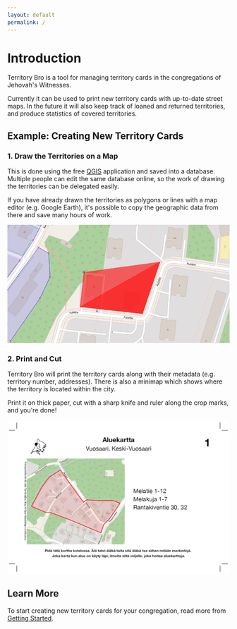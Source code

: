 ```yaml
---
layout: default
permalink: /
---
```


# Introduction

Territory Bro is a tool for managing territory cards in the congregations of Jehovah's Witnesses.

Currently it can be used to print new territory cards with up-to-date street maps. In the future it will also keep track of loaned and returned territories, and produce statistics of covered territories.


## Example: Creating New Territory Cards

### 1. Draw the Territories on a Map

This is done using the free [QGIS](http://www.qgis.org/) application and saved into a database. Multiple people can edit the same database online, so the work of drawing the territories can be delegated easily.

If you have already drawn the territories as polygons or lines with a map editor (e.g. Google Earth), it's possible to copy the geographic data from there and save many hours of work.

![Drawing territory areas with QGIS](/examples/drawing.png)

### 2. Print and Cut

Territory Bro will print the territory cards along with their metadata (e.g. territory number, addresses). There is also a minimap which shows where the territory is located within the city.

Print it on thick paper, cut with a sharp knife and ruler along the crop marks, and you're done!

![A sample territory card](/examples/card.png)


## Learn More

To start creating new territory cards for your congregation, read more from [Getting Started](/getting-started/).
